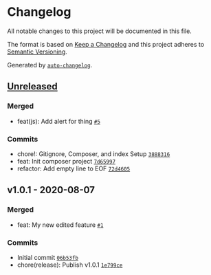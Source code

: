# Changelog

All notable changes to this project will be documented in this file.

The format is based on [Keep a Changelog](https://keepachangelog.com/en/1.0.0/)
and this project adheres to [Semantic Versioning](https://semver.org/spec/v2.0.0.html).

Generated by [`auto-changelog`](https://github.com/CookPete/auto-changelog).

## [Unreleased](https://github.com/itcig/git-sandbox/compare/v1.0.1...HEAD)

### Merged

- feat(js): Add alert for thing [`#5`](https://github.com/itcig/git-sandbox/pull/5)

### Commits

- chore!: Gitignore, Composer, and index Setup [`3888316`](https://github.com/itcig/git-sandbox/commit/3888316c78d9d165a1525a68b3dc2f8410ca3a7f)
- feat: Init composer project [`7d65997`](https://github.com/itcig/git-sandbox/commit/7d659978c1d1cfa8036e960d923967b79c2deb26)
- refactor: Add empty line to EOF [`72d4605`](https://github.com/itcig/git-sandbox/commit/72d460521889f2c8f79a2d5e80208ff7707c2528)

## v1.0.1 - 2020-08-07

### Merged

- feat: My new edited feature [`#1`](https://github.com/itcig/git-sandbox/pull/1)

### Commits

- Initial commit [`06b53fb`](https://github.com/itcig/git-sandbox/commit/06b53fbd723dc0f1a6a8b109fb064443a3771c37)
- chore(release): Publish v1.0.1 [`1e799ce`](https://github.com/itcig/git-sandbox/commit/1e799ce63bb6801b270ac202c0371fc9b66755cf)
